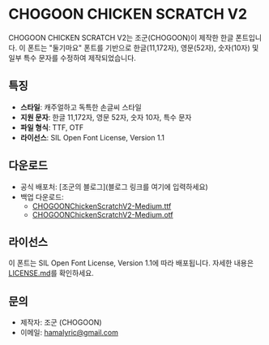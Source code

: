 # CHOGOON CHICKEN SCRATCH V2

CHOGOON CHICKEN SCRATCH V2는 조군(CHOGOON)이 제작한 한글 폰트입니다. 이 폰트는 "둘기마요" 폰트를 기반으로 한글(11,172자), 영문(52자), 숫자(10자) 및 일부 특수 문자를 수정하여 제작되었습니다.

## 특징
- **스타일**: 캐주얼하고 독특한 손글씨 스타일
- **지원 문자**: 한글 11,172자, 영문 52자, 숫자 10자, 특수 문자
- **파일 형식**: TTF, OTF
- **라이선스**: SIL Open Font License, Version 1.1

## 다운로드
- 공식 배포처: [조군의 블로그](블로그 링크를 여기에 입력하세요)
- 백업 다운로드:
  - [CHOGOONChickenScratchV2-Medium.ttf](https://github.com/chogoons/CHOGOON-CHICKEN-SCRATCH-V2/blob/main/CHOGOONChickenScratchV2-Medium.ttf)
  - [CHOGOONChickenScratchV2-Medium.otf](https://github.com/chogoons/CHOGOON-CHICKEN-SCRATCH-V2/blob/main/CHOGOONChickenScratchV2-Medium.otf)

## 라이선스
이 폰트는 SIL Open Font License, Version 1.1에 따라 배포됩니다. 자세한 내용은 [LICENSE.md](https://github.com/chogoons/CHOGOON-CHICKEN-SCRATCH-V2/blob/main/LICENSE.md)를 확인하세요.

## 문의
- 제작자: 조군 (CHOGOON)
- 이메일: hamalyric@gmail.com
